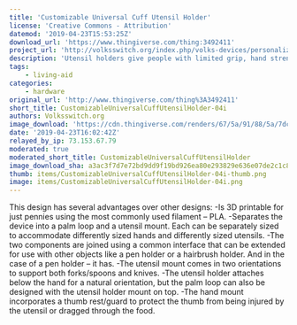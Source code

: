 ```yaml
---
title: 'Customizable Universal Cuff Utensil Holder'
license: 'Creative Commons - Attribution'
datemod: '2019-04-23T15:53:25Z'
download_url: 'https://www.thingiverse.com/thing:3492411'
project_url: 'http://volksswitch.org/index.php/volks-devices/personalized-cuff-utensil-holder/'
description: 'Utensil holders give people with limited grip, hand strength, or dexterity a way to use items like eating utensils, toothbrushes, writing tools, and other small items. This device is focused on support for eating but the design could be extended easily to other objects. It was inspired by a post to the ATMakers.org page on Facebook asking for a utensil holder that accommodated knifes as well as forks and spoons. '
tags:
    - living-aid
categories:
    - hardware
original_url: 'http://www.thingiverse.com/thing%3A3492411'
short_title: CustomizableUniversalCuffUtensilHolder-04i
authors: Volksswitch.org
image_download: 'https://cdn.thingiverse.com/renders/67/5a/91/88/5a/7dc4dec52a7de72e3e47f16a9c69b4b9_preview_featured.JPG'
date: '2019-04-23T16:02:42Z'
relayed_by_ip: 73.153.67.79
moderated: true
moderated_short_title: CustomizableUniversalCuffUtensilHolder
image_download_sha: a3ac3f7d7e72bd9dd9f19bd926ea80e293829e636e07de2c1c8a360d4ca57054
thumb: items/CustomizableUniversalCuffUtensilHolder-04i-thumb.png
image: items/CustomizableUniversalCuffUtensilHolder-04i.png
---
```

This design has several advantages over other designs:
-Is 3D printable for just pennies using the most commonly used filament – PLA.
-Separates the device into a palm loop and a utensil mount.  Each can be separately sized to accommodate differently sized hands and differently sized utensils.
-The two components are joined using a common interface that can be extended for use with other objects like a pen holder or a hairbrush holder.  And in the case of a pen holder – it has.
-The utensil mount comes in two orientations to support both forks/spoons and knives.
-The utensil holder attaches below the hand for a natural orientation, but the palm loop can also be designed with the utensil holder mount on top.
-The hand mount incorporates a thumb rest/guard to protect the thumb from being injured by the utensil or dragged through the food.
